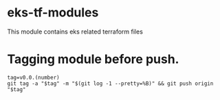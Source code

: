 # eks-tf-modules
This module contains eks related terraform files

# Tagging module before push.
```
tag=v0.0.(number) 
git tag -a "$tag" -m "$(git log -1 --pretty=%B)" && git push origin "$tag"
```